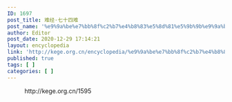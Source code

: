 ```yaml
---
ID: 1697
post_title: 难经·七十四难
post_name: '%e9%9a%be%e7%bb%8f%c2%b7%e4%b8%83%e5%8d%81%e5%9b%9b%e9%9a%be'
author: Editor
post_date: 2020-12-29 17:14:21
layout: encyclopedia
link: 'http://kege.org.cn/encyclopedia/%e9%9a%be%e7%bb%8f%c2%b7%e4%b8%83%e5%8d%81%e5%9b%9b%e9%9a%be'
published: true
tags: [ ]
categories: [ ]
---
```

<!-- wp:embed {"url":"http://kege.org.cn/1595","type":"wp-embed","providerNameSlug":"kege-org-cn","className":""} -->
<figure class="wp-block-embed is-type-wp-embed is-provider-kege-org-cn wp-block-embed-kege-org-cn"><div class="wp-block-embed__wrapper">
http://kege.org.cn/1595
</div></figure>
<!-- /wp:embed -->